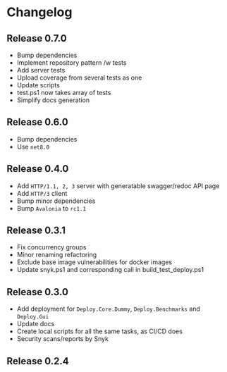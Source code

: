 # Changelog

## Release 0.7.0

- Bump dependencies
- Implement repository pattern /w tests
- Add server tests
- Upload coverage from several tests as one
- Update scripts
- test.ps1 now takes array of tests
- Simplify docs generation

## Release 0.6.0

- Bump dependencies
- Use `net8.0`

## Release 0.4.0

- Add `HTTP/1.1, 2, 3` server with generatable swagger/redoc API page
- Add `HTTP/3` client
- Bump minor dependencies
- Bump `Avalonia` to `rc1.1`

## Release 0.3.1

- Fix concurrency groups
- Minor renaming refactoring
- Exclude base image vulnerabilities for docker images
- Update snyk.ps1 and corresponding call in build_test_deploy.ps1

## Release 0.3.0

- Add deployment for `Deploy.Core.Dummy`, `Deploy.Benchmarks` and `Deploy.Gui`
- Update docs
- Create local scripts for all the same tasks, as CI/CD does
- Security scans/reports by Snyk

## Release 0.2.4

